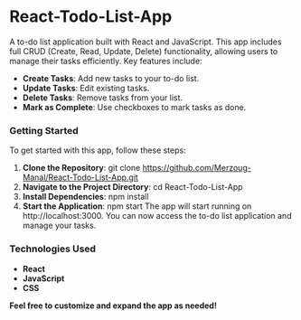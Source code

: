  # React-Todo-List-App

A to-do list application built with React and JavaScript. This app includes full CRUD (Create, Read, Update, Delete) functionality, allowing users to manage their tasks efficiently. Key features include:

- **Create Tasks**: Add new tasks to your to-do list.
- **Update Tasks**: Edit existing tasks.
- **Delete Tasks**: Remove tasks from your list.
- **Mark as Complete**: Use checkboxes to mark tasks as done.

### Getting Started

To get started with this app, follow these steps:

1. **Clone the Repository**:
   git clone https://github.com/Merzoug-Manal/React-Todo-List-App.git
2. **Navigate to the Project Directory**:
     cd React-Todo-List-App
3. **Install Dependencies**:
     npm install
4. **Start the Application**:
   npm start
The app will start running on http://localhost:3000. You can now access the to-do list application and manage your tasks.
### Technologies Used

- **React**
- **JavaScript**
- **CSS**

**Feel free to customize and expand the app as needed!**


